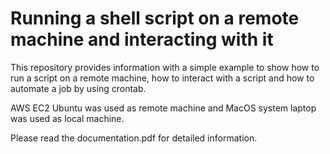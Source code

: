 # Running a shell script on a remote machine and interacting with it

This repository provides information with a simple example to show how to run a script on a remote machine, how to interact with a script and how to automate a job by using crontab. 

AWS EC2 Ubuntu was used as remote machine and MacOS system laptop was used as local machine.  

Please read the documentation.pdf for detailed information. 
